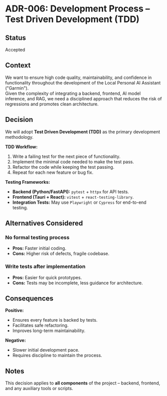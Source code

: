 # ADR-006: Development Process – Test Driven Development (TDD)

## Status
Accepted

## Context
We want to ensure high code quality, maintainability, and confidence in functionality throughout the development of the Local Personal AI Assistant ("Garmin").  
Given the complexity of integrating a backend, frontend, AI model inference, and RAG, we need a disciplined approach that reduces the risk of regressions and promotes clean architecture.

## Decision
We will adopt **Test Driven Development (TDD)** as the primary development methodology.

**TDD Workflow:**
1. Write a failing test for the next piece of functionality.
2. Implement the minimal code needed to make the test pass.
3. Refactor the code while keeping the test passing.
4. Repeat for each new feature or bug fix.

**Testing Frameworks:**
- **Backend (Python/FastAPI):** `pytest` + `httpx` for API tests.
- **Frontend (Tauri + React):** `vitest` + `react-testing-library`.
- **Integration Tests:** May use `Playwright` or `Cypress` for end-to-end testing.

## Alternatives Considered
### No formal testing process
- **Pros:** Faster initial coding.
- **Cons:** Higher risk of defects, fragile codebase.

### Write tests after implementation
- **Pros:** Easier for quick prototypes.
- **Cons:** Tests may be incomplete, less guidance for architecture.

## Consequences
**Positive:**
- Ensures every feature is backed by tests.
- Facilitates safe refactoring.
- Improves long-term maintainability.

**Negative:**
- Slower initial development pace.
- Requires discipline to maintain the process.

## Notes
This decision applies to **all components** of the project – backend, frontend, and any auxiliary tools or scripts.
